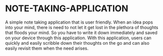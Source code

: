 # NOTE-TAKING-APPLICATION
A simple note taking application that is user friendly. 
When an idea pops into your mind, there is need to not let it get lost in the plethora of thoughts that floods your mind. So you have to write it down immediately and saved on your device through this application. With this application, users can quickly and easily scribble down their thoughts on the go and can also easily revisit them when the need arises.
